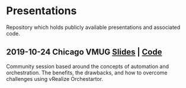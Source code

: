 # Presentations
Repository which holds publicly available presentations and associated code.

## 2019-10-24 Chicago VMUG [Slides](/2019-10-24-ChicagoVMUG/AutomationVsOrchestration.pptx) | [Code](2019-10-24-ChicagoVMUG/src)
Community session based around the concepts of automation and orchestration. The benefits, the drawbacks, and how to overcome challenges using vRealize Orchestartor.

